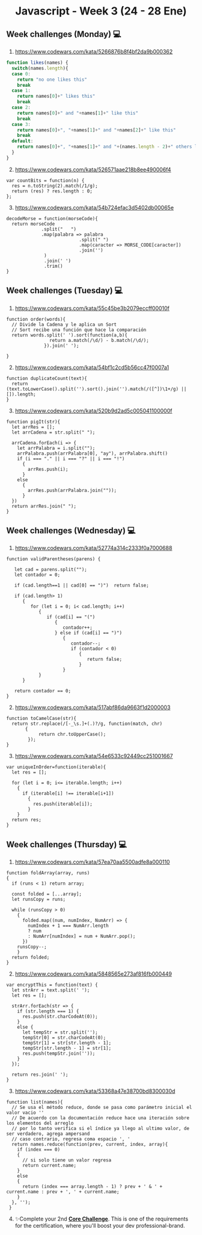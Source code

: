 <h1 align="center">Javascript - Week 3 (24 - 28 Ene)</h1>

## Week challenges (Monday) 💻

1. https://www.codewars.com/kata/5266876b8f4bf2da9b000362
```js
function likes(names) {
  switch(names.length){
  case 0:
    return "no one likes this"
    break
  case 1:
    return names[0]+" likes this"
    break
  case 2:
    return names[0]+" and "+names[1]+" like this"
    break
  case 3:
    return names[0]+", "+names[1]+" and "+names[2]+" like this"
    break
  default:
    return names[0]+", "+names[1]+" and "+(names.length - 2)+" others like this"
  }
}
```
2. https://www.codewars.com/kata/526571aae218b8ee490006f4
```
var countBits = function(n) {
  res = n.toString(2).match(/1/g);
  return (res) ? res.length : 0;
};
```
3. https://www.codewars.com/kata/54b724efac3d5402db00065e
```
decodeMorse = function(morseCode){
  return morseCode
             .split("   ") 
             .map(palabra => palabra
                           .split(" ") 
                           .map(caracter => MORSE_CODE[caracter]) 
                           .join('')
              )
              .join(' ')
              .trim()
}
```

## Week challenges (Tuesday) 💻

1. https://www.codewars.com/kata/55c45be3b2079eccff00010f
```
function order(words){
  // Divide la Cadena y le aplica un Sort
  // Sort recibe una función que hace la comparación
  return words.split(' ').sort(function(a,b){
                return a.match(/\d/) - b.match(/\d/);
              }).join(' ');
  
}
```
2. https://www.codewars.com/kata/54bf1c2cd5b56cc47f0007a1
```
function duplicateCount(text){
  return (text.toLowerCase().split('').sort().join('').match(/([^])\1+/g) || []).length;
}
```
3. https://www.codewars.com/kata/520b9d2ad5c005041100000f
```
function pigIt(str){
  let arrRes = [];
  let arrCadena = str.split(" ");
  
  arrCadena.forEach(i => {
    let arrPalabra = i.split("");
    arrPalabra.push(arrPalabra[0], "ay"), arrPalabra.shift()
    if (i === "." || i === "?" || i === "!")
      {
        arrRes.push(i);
      }
    else
      {
        arrRes.push(arrPalabra.join(""));
      }
  })
  return arrRes.join(" ");
}
```

## Week challenges (Wednesday) 💻

1. https://www.codewars.com/kata/52774a314c2333f0a7000688
```
function validParentheses(parens) {

   let cad = parens.split("");
   let contador = 0;

   if (cad.length==1 || cad[0] == ")")  return false;
  
   if (cad.length> 1)
      {
         for (let i = 0; i< cad.length; i++)  
            {
               if (cad[i] == "(")
                  {
                     contador++;
                  } else if (cad[i] == ")") 
                     {
                        contador--;
                        if (contador < 0) 
                           {
                              return false;
                           }
                     }
            }
      }

   return contador == 0;
}
```
2. https://www.codewars.com/kata/517abf86da9663f1d2000003
```
function toCamelCase(str){
  return str.replace(/[-_\s.]+(.)?/g, function(match, chr)
       {
            return chr.toUpperCase();
        });
}
```
3. https://www.codewars.com/kata/54e6533c92449cc251001667
```
var uniqueInOrder=function(iterable){
  let res = [];
  
  for (let i = 0; i<= iterable.length; i++)
    {
      if (iterable[i] !== iterable[i+1])
        {
          res.push(iterable[i]);
        }
    }
  return res;
}
```

## Week challenges (Thursday) 💻

1. https://www.codewars.com/kata/57ea70aa5500adfe8a000110
```
function foldArray(array, runs)
{
  if (runs < 1) return array;
  
  const folded = [...array];
  let runsCopy = runs;
  
  while (runsCopy > 0)
    {
      folded.map((num, numIndex, NumArr) => {
        numIndex + 1 === NumArr.length
        ? num
        : NumArr[numIndex] = num + NumArr.pop();
      })
    runsCopy--;
    }
  return folded;
}
```
2. https://www.codewars.com/kata/5848565e273af816fb000449
```
var encryptThis = function(text) {
  let strArr = text.split(' ');
  let res = [];
  
  strArr.forEach(str => {
    if (str.length === 1) {
      res.push(str.charCodeAt(0));
    } 
    else {
      let tempStr = str.split('');
      tempStr[0] = str.charCodeAt(0);
      tempStr[1] = str[str.length - 1];
      tempStr[str.length - 1] = str[1];
      res.push(tempStr.join(''));
    }
  });
  
  return res.join(' ');
}
```
3. https://www.codewars.com/kata/53368a47e38700bd8300030d
```
function list(names){
  // Se usa el método reduce, donde se pasa como parámetro inicial el valor vacio ''
  // De acuerdo con la documentación reduce hace una iteración sobre los elementos del arreglo
  // por lo tanto verifica si el índice ya llego al ultimo valor, de ser verdadero, agrega ampersand
  // caso contrario, regresa coma espacio ', '
  return names.reduce(function(prev, current, index, array){
    if (index === 0)
    {
      // si solo tiene un valor regresa
      return current.name;
    }
    else
    {
      return (index === array.length - 1) ? prev + ' & ' + current.name : prev + ', ' + current.name;
    }
  }, '');
 }
```
4. ✨Complete your 2nd [**Core Challenge**](https://corecode.notion.site/LinkedIn-Boost-5974abb0f917458ea235d3288ac6c7d3). This is one of the requirements for the certification, where you'll boost your dev professional-brand.
